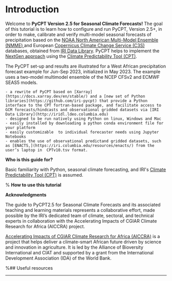 # Introduction

<!-- 
```{image} img/intro.png
:alt: fishy
:class: bg-primary
:width: 800px
:align: left
```
 -->

Welcome to __PyCPT Version 2.5 for Seasonal Climate Forecasts!__ The goal of this tutorial is to learn how to
 configure and run PyCPT, Version 2.5+, in order to make, calibrate and verify
multi-model seasonal forecasts of precipitation based on the [NOAA North American Multi-Model Ensemble (NMME) ](https://www.cpc.ncep.noaa.gov/products/NMME/)
 and European [Copernicus Climate Change Service (C3S) ](https://climate.copernicus.eu) databases, obtained from [IRI Data Library](http://iridl.ldeo.columbia.edu). PyCPT helps to implement the [NextGen approach](nextgen-section-label) using the [Climate Predictability Tool (CPT)](cpt-section-label).

 
The PyCPT set-up and results are illustrated for a West African precipitation forecast example for Jun-Sep 2023, initialized in May 2023. The example uses a two-model multimodel ensemble of the NCEP CFSv2 and ECMWF SEAS5 models.

```{admonition} PyCPT 2.5 is:
- a rewrite of PyCPT based on [Xarray](https://docs.xarray.dev/en/stable/) and a [new set of Python libraries](https://github.com/iri-pycpt) that provide a Python interface to the CPT fortran-based package, and facilitate access to GCM forecasts/hindcasts and observational gridded datasets via [IRI Data Library](http://iridl.ldeo.columbia.edu)
- designed to be run natively using Python on linux, Windows and Mac 
- easily installed by downloading a python conda environment file for your platform
- easily customizable  to individual forecaster needs using Jupyter Notebooks
- enables the use of observational predictand gridded datasets, such as [ENACTS,](https://iri.columbia.edu/resources/enacts/) from the user’s laptop in  CPTv10.tsv format. 
```

 __Who is this guide for?__
 
Basic familiarity with Python, seasonal climate forecasting, and IRI's [Climate Predictability Tool (CPT)](http://iri.columbia.edu/tools/) is assumed.

% __How to use this tutorial__

__Acknowledgments__

The guide to PyCPT2.5 for Seasonal Climate Forecasts and its associated teaching and learning materials represents a collaborative effort, made possible by the IRI’s dedicated team of climate, sectoral, and technical experts in collaboration with the Accelerating Impacts of CGIAR Climate Research for Africa (AICCRA) project.

[Accelerating Impacts of CGIAR Climate Research for Africa (AICCRA)](https://aiccra.cgiar.org) is a project that helps deliver a climate-smart African future driven by science and innovation in agriculture. It is led by the Alliance of Bioversity International and CIAT and supported by a grant from the International Development Association (IDA) of the World Bank.

%## Useful resources

---